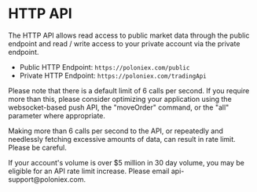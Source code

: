 # HTTP API

The HTTP API allows read access to public market data through the public endpoint and read / write access to your private account via the private endpoint.

* Public HTTP Endpoint: `https://poloniex.com/public`
* Private HTTP Endpoint: `https://poloniex.com/tradingApi`

Please note that there is a default limit of 6 calls per second. If you require more than this, please consider optimizing your application using the websocket-based push API, the "moveOrder" command, or the "all" parameter where appropriate.

Making more than 6 calls per second to the API, or repeatedly and needlessly fetching excessive amounts of data, can result in  rate limit. Please be careful.

<aside class="notice">
If your account's volume is over $5 million in 30 day volume, you may be eligible for an API rate limit increase. Please email api-support@poloniex.com.
</aside>
